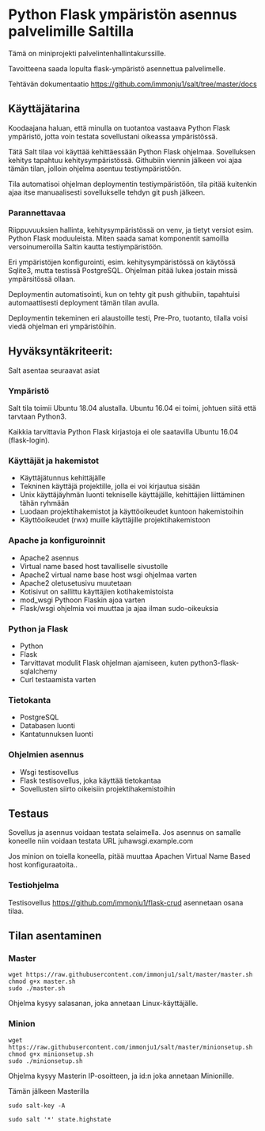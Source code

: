 # Python Flask ympäristön asennus palvelimille Saltilla

Tämä on miniprojekti palvelintenhallintakurssille.

Tavoitteena saada lopulta flask-ympäristö asennettua palvelimelle.

Tehtävän dokumentaatio https://github.com/immonju1/salt/tree/master/docs

## Käyttäjätarina

Koodaajana haluan, että minulla on tuotantoa vastaava Python Flask ympäristö, jotta voin testata sovellustani oikeassa ympäristössä.

Tätä Salt tilaa voi käyttää kehittäessään Python Flask ohjelmaa. Sovelluksen kehitys tapahtuu kehitysympäristössä. Githubiin viennin jälkeen voi ajaa tämän tilan, jolloin ohjelma asentuu testiympäristöön.

Tila automatisoi ohjelman deploymentin testiympäristöön, tila pitää kuitenkin ajaa itse manuaalisesti sovellukselle tehdyn git push jälkeen.

### Parannettavaa

Riippuvuuksien hallinta, kehitysympäristössä on venv, ja tietyt versiot esim. Python Flask moduuleista. Miten saada samat komponentit samoilla versoinumeroilla Saltin kautta testiympäristöön.

Eri ympäristöjen konfigurointi, esim. kehitysympäristössä on käytössä Sqlite3, mutta testissä PostgreSQL. Ohjelman pitää lukea jostain missä ympärsitössä ollaan.

Deploymentin automatisointi, kun on tehty git push githubiin, tapahtuisi automaattisesti deployment tämän tilan avulla.

Deploymentin tekeminen eri alaustoille testi, Pre-Pro, tuotanto, tilalla voisi viedä ohjelman eri ympäristöihin.

## Hyväksyntäkriteerit:

Salt asentaa seuraavat asiat

### Ympäristö

Salt tila toimii Ubuntu 18.04 alustalla. Ubuntu 16.04 ei toimi, johtuen siitä että tarvtaan Python3. 

Kaikkia tarvittavia Python Flask kirjastoja ei ole saatavilla Ubuntu 16.04 (flask-login).

### Käyttäjät ja hakemistot

- Käyttäjätunnus kehittäjälle
- Tekninen käyttäjä projektille, jolla ei voi kirjautua sisään
- Unix käyttäjäyhmän luonti tekniselle käyttäjälle, kehittäjien liittäminen tähän ryhmään
- Luodaan projektihakemistot ja käyttöoikeudet kuntoon hakemistoihin
- Käyttöoikeudet (rwx) muille käyttäjille projektihakemistoon

### Apache ja konfiguroinnit

- Apache2 asennus
- Virtual name based host tavalliselle sivustolle
- Apache2 virtual name base host wsgi ohjelmaa varten
- Apache2 oletusetusivu muutetaan
- Kotisivut on sallittu käyttäjien kotihakemistoista
- mod_wsgi Pythoon Flaskin ajoa varten
- Flask/wsgi ohjelmia voi muuttaa ja ajaa ilman sudo-oikeuksia

### Python ja Flask

- Python
- Flask
- Tarvittavat modulit Flask ohjelman ajamiseen, kuten python3-flask-sqlalchemy
- Curl testaamista varten

### Tietokanta
  
- PostgreSQL
- Databasen luonti
- Kantatunnuksen luonti

### Ohjelmien asennus
- Wsgi testisovellus
- Flask testisovellus, joka käyttää tietokantaa
- Sovellusten siirto oikeisiin projektihakemistoihin

## Testaus

Sovellus ja asennus voidaan testata selaimella. Jos asennus on samalle koneelle niin voidaan testata URL juhawsgi.example.com

Jos minion on toiella koneella, pitää muuttaa Apachen Virtual Name Based host konfiguraatoita..

### Testiohjelma

Testisovellus https://github.com/immonju1/flask-crud asennetaan osana tilaa.

## Tilan asentaminen

### Master

```
wget https://raw.githubusercontent.com/immonju1/salt/master/master.sh
chmod g+x master.sh
sudo ./master.sh
```

Ohjelma kysyy salasanan, joka annetaan Linux-käyttäjälle.

### Minion
```
wget https://raw.githubusercontent.com/immonju1/salt/master/minionsetup.sh
chmod g+x minionsetup.sh
sudo ./minionsetup.sh
```
Ohjelma kysyy Masterin IP-osoitteen, ja id:n joka annetaan Minionille.

Tämän jälkeen Masterilla

```
sudo salt-key -A
```
```
sudo salt '*' state.highstate
```


